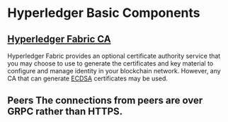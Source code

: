# Hyperledger Basic Components

## [Hyperledger Fabric CA](http://hyperledger-fabric.readthedocs.io/en/latest/getting_started.html#hyperledger-fabric-ca)
Hyperledger Fabric provides an optional certificate authority service that you may choose to use to generate the certificates and key material to configure and manage identity in your blockchain network. However, any CA that can generate [ECDSA](https://en.wikipedia.org/wiki/Elliptic_Curve_Digital_Signature_Algorithm) certificates may be used.

## Peers The connections from peers are over GRPC rather than HTTPS. 

